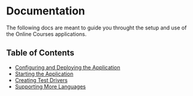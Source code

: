 # Documentation

The following docs are meant to guide you throught the setup and use of the Online Courses applications.

## Table of Contents

- [Configuring and Deploying the Application](deploying-the-application.md)
- [Starting the Application](starting-the-application.md)
- [Creating Test Drivers](creating-test-drivers.md)
- [Supporting More Languages](supporting-more-languages.md)
